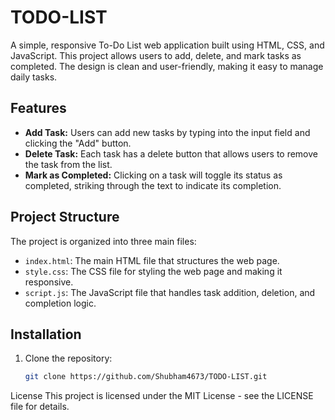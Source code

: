 # TODO-LIST

A simple, responsive To-Do List web application built using HTML, CSS, and JavaScript. This project allows users to add, delete, and mark tasks as completed. The design is clean and user-friendly, making it easy to manage daily tasks.

## Features

- **Add Task:** Users can add new tasks by typing into the input field and clicking the "Add" button.
- **Delete Task:** Each task has a delete button that allows users to remove the task from the list.
- **Mark as Completed:** Clicking on a task will toggle its status as completed, striking through the text to indicate its completion.

## Project Structure

The project is organized into three main files:

- `index.html`: The main HTML file that structures the web page.
- `style.css`: The CSS file for styling the web page and making it responsive.
- `script.js`: The JavaScript file that handles task addition, deletion, and completion logic.


## Installation
1. Clone the repository:
   ```bash
   git clone https://github.com/Shubham4673/TODO-LIST.git


License
This project is licensed under the MIT License - see the LICENSE file for details.


